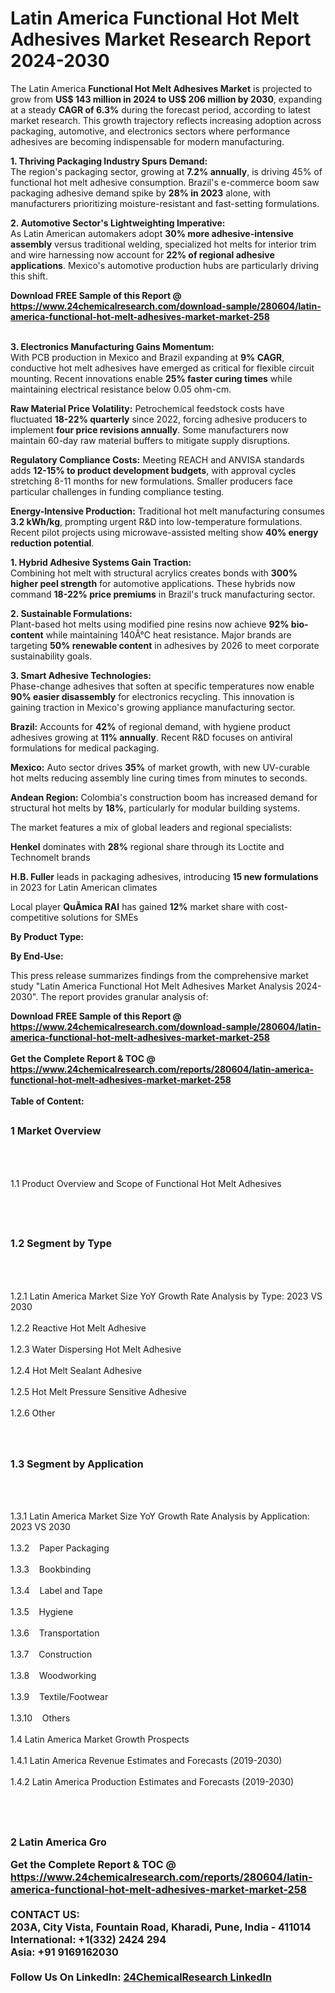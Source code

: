 <h1>Latin America Functional Hot Melt Adhesives Market Research Report 2024-2030</h1><p>The Latin America <strong>Functional Hot Melt Adhesives Market</strong> is projected to grow from <strong>US$ 143 million in 2024 to US$ 206 million by 2030</strong>, expanding at a steady <strong>CAGR of 6.3%</strong> during the forecast period, according to latest market research. This growth trajectory reflects increasing adoption across packaging, automotive, and electronics sectors where performance adhesives are becoming indispensable for modern manufacturing.</p><p><strong>1. Thriving Packaging Industry Spurs Demand:</strong><br>
The region's packaging sector, growing at <strong>7.2% annually</strong>, is driving 45% of functional hot melt adhesive consumption. Brazil's e-commerce boom saw packaging adhesive demand spike by <strong>28% in 2023</strong> alone, with manufacturers prioritizing moisture-resistant and fast-setting formulations.</p><p><strong>2. Automotive Sector's Lightweighting Imperative:</strong><br>
As Latin American automakers adopt <strong>30% more adhesive-intensive assembly</strong> versus traditional welding, specialized hot melts for interior trim and wire harnessing now account for <strong>22% of regional adhesive applications</strong>. Mexico's automotive production hubs are particularly driving this shift.</p><div><b>Download FREE Sample of this Report @ 
            <a href="https://www.24chemicalresearch.com/download-sample/280604/latin-america-functional-hot-melt-adhesives-market-market-258">
            https://www.24chemicalresearch.com/download-sample/280604/latin-america-functional-hot-melt-adhesives-market-market-258</a></b></div><br><p><strong>3. Electronics Manufacturing Gains Momentum:</strong><br>
With PCB production in Mexico and Brazil expanding at <strong>9% CAGR</strong>, conductive hot melt adhesives have emerged as critical for flexible circuit mounting. Recent innovations enable <strong>25% faster curing times</strong> while maintaining electrical resistance below 0.05 ohm-cm.</p><p><strong>Raw Material Price Volatility:</strong> Petrochemical feedstock costs have fluctuated <strong>18-22% quarterly</strong> since 2022, forcing adhesive producers to implement <strong>four price revisions annually</strong>. Some manufacturers now maintain 60-day raw material buffers to mitigate supply disruptions.</p><p><strong>Regulatory Compliance Costs:</strong> Meeting REACH and ANVISA standards adds <strong>12-15% to product development budgets</strong>, with approval cycles stretching 8-11 months for new formulations. Smaller producers face particular challenges in funding compliance testing.</p><p><strong>Energy-Intensive Production:</strong> Traditional hot melt manufacturing consumes <strong>3.2 kWh/kg</strong>, prompting urgent R&amp;D into low-temperature formulations. Recent pilot projects using microwave-assisted melting show <strong>40% energy reduction potential</strong>.</p><p><strong>1. Hybrid Adhesive Systems Gain Traction:</strong><br>
Combining hot melt with structural acrylics creates bonds with <strong>300% higher peel strength</strong> for automotive applications. These hybrids now command <strong>18-22% price premiums</strong> in Brazil's truck manufacturing sector.</p><p><strong>2. Sustainable Formulations:</strong><br>
Plant-based hot melts using modified pine resins now achieve <strong>92% bio-content</strong> while maintaining 140Â°C heat resistance. Major brands are targeting <strong>50% renewable content</strong> in adhesives by 2026 to meet corporate sustainability goals.</p><p><strong>3. Smart Adhesive Technologies:</strong><br>
Phase-change adhesives that soften at specific temperatures now enable <strong>90% easier disassembly</strong> for electronics recycling. This innovation is gaining traction in Mexico's growing appliance manufacturing sector.</p><p><strong>Brazil:</strong> Accounts for <strong>42%</strong> of regional demand, with hygiene product adhesives growing at <strong>11% annually</strong>. Recent R&amp;D focuses on antiviral formulations for medical packaging.</p><p><strong>Mexico:</strong> Auto sector drives <strong>35%</strong> of market growth, with new UV-curable hot melts reducing assembly line curing times from minutes to seconds.</p><p><strong>Andean Region:</strong> Colombia's construction boom has increased demand for structural hot melts by <strong>18%</strong>, particularly for modular building systems.</p><p>The market features a mix of global leaders and regional specialists:</p><p><strong>Henkel</strong> dominates with <strong>28%</strong> regional share through its Loctite and Technomelt brands</p><p><strong>H.B. Fuller</strong> leads in packaging adhesives, introducing <strong>15 new formulations</strong> in 2023 for Latin American climates</p><p>Local player <strong>QuÃ­mica RAI</strong> has gained <strong>12%</strong> market share with cost-competitive solutions for SMEs</p><p><strong>By Product Type:</strong></p><p><strong>By End-Use:</strong></p><p>This press release summarizes findings from the comprehensive market study "Latin America Functional Hot Melt Adhesives Market Analysis 2024-2030". The report provides granular analysis of:</p><div><b>Download FREE Sample of this Report @ 
            <a href="https://www.24chemicalresearch.com/download-sample/280604/latin-america-functional-hot-melt-adhesives-market-market-258">
            https://www.24chemicalresearch.com/download-sample/280604/latin-america-functional-hot-melt-adhesives-market-market-258</a></b></div><br><div><b>Get the Complete Report & TOC @ 
            <a href="https://www.24chemicalresearch.com/reports/280604/latin-america-functional-hot-melt-adhesives-market-market-258">
            https://www.24chemicalresearch.com/reports/280604/latin-america-functional-hot-melt-adhesives-market-market-258</a></b></div><br>
            <b>Table of Content:</b><p><h2><span style="font-size:16px"><strong>1 Market Overview&nbsp;&nbsp; &nbsp;</strong></span></h2><br />
<br />
<p>1.1 Product Overview and Scope of Functional Hot Melt Adhesives&nbsp;</p><br />
<br />
<h2><strong><span style="font-size:16px">1.2 Segment by Type&nbsp;&nbsp; &nbsp;</span></strong></h2><br />
<br />
<p>1.2.1 Latin America Market Size YoY Growth Rate Analysis by Type: 2023 VS 2030&nbsp;&nbsp; &nbsp;<br /><br />
1.2.2 Reactive Hot Melt Adhesive&nbsp;&nbsp; &nbsp;<br /><br />
1.2.3 Water Dispersing Hot Melt Adhesive<br /><br />
1.2.4 Hot Melt Sealant Adhesive<br /><br />
1.2.5 Hot Melt Pressure Sensitive Adhesive<br /><br />
1.2.6 Other<br /><br />
<br />
<h2><span style="font-size:16px"><strong>1.3 Segment by Application&nbsp;&nbsp;</strong></span></h2><br />
<br />
<p>1.3.1 Latin America Market Size YoY Growth Rate Analysis by Application: 2023 VS 2030&nbsp;&nbsp; &nbsp;<br /><br />
1.3.2&nbsp;&nbsp; &nbsp;Paper Packaging<br /><br />
1.3.3&nbsp;&nbsp; &nbsp;Bookbinding<br /><br />
1.3.4&nbsp;&nbsp; &nbsp;Label and Tape<br /><br />
1.3.5&nbsp;&nbsp; &nbsp;Hygiene<br /><br />
1.3.6&nbsp;&nbsp; &nbsp;Transportation<br /><br />
1.3.7&nbsp;&nbsp; &nbsp;Construction<br /><br />
1.3.8&nbsp;&nbsp; &nbsp;Woodworking<br /><br />
1.3.9&nbsp;&nbsp; &nbsp;Textile/Footwear<br /><br />
1.3.10&nbsp;&nbsp; &nbsp;Others<br /><br />
1.4 Latin America Market Growth Prospects&nbsp;&nbsp; &nbsp;<br /><br />
1.4.1 Latin America Revenue Estimates and Forecasts (2019-2030)&nbsp;&nbsp; &nbsp;<br /><br />
1.4.2 Latin America Production Estimates and Forecasts (2019-2030)&nbsp;&nbsp;</p><br />
<br />
<h2><span style="font-size:16px"><strong>2 Latin America Gro</p><div><b>Get the Complete Report & TOC @ 
            <a href="https://www.24chemicalresearch.com/reports/280604/latin-america-functional-hot-melt-adhesives-market-market-258">
            https://www.24chemicalresearch.com/reports/280604/latin-america-functional-hot-melt-adhesives-market-market-258</a></b></div><br><b>CONTACT US:</b><br>
            203A, City Vista, Fountain Road, Kharadi, Pune, India - 411014<br>
            International: +1(332) 2424 294<br>
            Asia: +91 9169162030 <br><br>
            Follow Us On LinkedIn: <a href="https://www.linkedin.com/company/24chemicalresearch/">24ChemicalResearch LinkedIn</a>